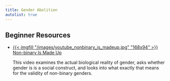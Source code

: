 ```yaml
---
title: Gender Abolition
autolist: true
---
```


## Beginner Resources

<ul class="curated-video-list">
  <li>
    <a class="logo" href="https://www.youtube.com/watch?v=N35D1jko6wA">
        {{< imgfill "/images/youtube_nonbinary_is_madeup.jpg" "168x94" >}}
    </a>
    <a class="channel-name" href="https://www.youtube.com/watch?v=N35D1jko6wA">Non-binary Is Made Up</a>
    <p>This video examines the actual biological reality of gender, asks whether gender is is a social construct, and looks into what exactly that means for the validity of non-binary genders.</p>
  </li>
</ul>



